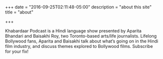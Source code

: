 +++
date = "2016-09-25T02:11:48-05:00"
description = "about this site"
title = "about"

+++

Khabardaar Podcast is a Hindi language show presented by Aparita Bhandari and Baisakhi Roy, two Toronto-based arts/life journalists. Lifelong Bollywood fans, Aparita and Baisakhi talk about what’s going on in the Hindi film industry, and discuss themes explored to Bollywood films. Subscribe for your fix!

